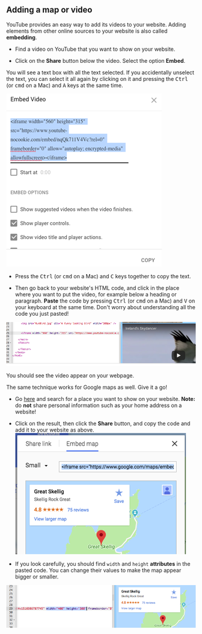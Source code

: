## Adding a map or video

YouTube provides an easy way to add its videos to your website. Adding elements from other online sources to your website is also called **embedding**.

- Find a video on YouTube that you want to show on your website. 

- Click on the **Share** button below the video. Select the option **Embed**.

You will see a text box with all the text selected. If you accidentally unselect the text, you can select it all again by clicking on it and pressing the <kbd>Ctrl</kbd> (or <kbd>cmd</kbd> on a Mac) and <kbd>A</kbd> keys at the same time. 

![YouTube's embed option with code selected](images/EmbedYouTube.png)

- Press the <kbd>Ctrl</kbd> (or <kbd>cmd</kbd> on a Mac) and <kbd>C</kbd> keys together to copy the text.

- Then go back to your website's HTML code, and click in the place where you want to put the video, for example below a heading or paragraph. **Paste** the code by pressing <kbd>Ctrl</kbd> (or <kbd>cmd</kbd> on a Mac) and <kbd>V</kbd> on your keyboard at the same time. Don't worry about understanding all the code you just pasted! 

![Example of the embedding code pasted into a HTML page](images/EmbedYouTube2.png)

You should see the video appear on your webpage.

The same technique works for Google maps as well. Give it a go!

- Go [here](http://dojo.soy/google-maps) and search for a place you want to show on your website. **Note:** do **not** share personal information such as your home address on a website!

- Click on the result, then click the **Share** button, and copy the code and add it to your website as above. 
![Embed option selected in Google Maps](images/EmbedGoogleMap.png)

- If you look carefully, you should find `width` and `height` **attributes** in the pasted code. You can change their values to make the map appear bigger or smaller.
  
![Example of embedded Google Map with width and height attributes selected](images/EmbeddedGoogleMapCode.png)



